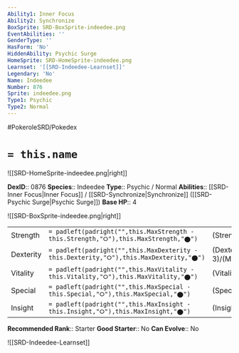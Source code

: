 ```yaml
---
Ability1: Inner Focus
Ability2: Synchronize
BoxSprite: SRD-BoxSprite-indeedee.png
EventAbilities: ''
GenderType: ''
HasForm: 'No'
HiddenAbility: Psychic Surge
HomeSprite: SRD-HomeSprite-indeedee.png
Learnset: '[[SRD-Indeedee-Learnset]]'
Legendary: 'No'
Name: Indeedee
Number: 876
Sprite: indeedee.png
Type1: Psychic
Type2: Normal
---
```


#PokeroleSRD/Pokedex

# `= this.name`

![[SRD-HomeSprite-indeedee.png|right]]

**DexID**:: 0876
**Species**:: Indeedee
**Type**:: Psychic / Normal
**Abilities**:: [[SRD-Inner Focus|Inner Focus]] / [[SRD-Synchronize|Synchronize]] ([[SRD-Psychic Surge|Psychic Surge]])
**Base HP**:: 4

![[SRD-BoxSprite-indeedee.png|right]]

|           |                                                                                        |                                          |
| --------- | -------------------------------------------------------------------------------------- | ---------------------------------------- |
| Strength  | `= padleft(padright("",this.MaxStrength - this.Strength,"⭘"),this.MaxStrength,"⬤")`    | (Strength::2)/(MaxStrength::4)   |
| Dexterity | `= padleft(padright("",this.MaxDexterity - this.Dexterity,"⭘"),this.MaxDexterity,"⬤")` | (Dexterity:: 3)/(MaxDexterity::6) |
| Vitality  | `= padleft(padright("",this.MaxVitality - this.Vitality,"⭘"),this.MaxVitality,"⬤")`    | (Vitality::2)/(MaxVitality::4)   |
| Special   | `= padleft(padright("",this.MaxSpecial - this.Special,"⭘"),this.MaxSpecial,"⬤")`       | (Special::3)/(MaxSpecial::6)     |
| Insight   | `= padleft(padright("",this.MaxInsight - this.Insight,"⭘"),this.MaxInsight,"⬤")`       | (Insight::3)/(MaxInsight::6)     |

**Recommended Rank**:: Starter
**Good Starter**:: No
**Can Evolve**:: No

![[SRD-Indeedee-Learnset]]